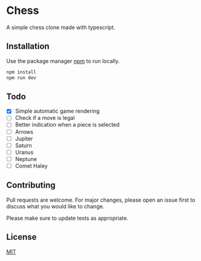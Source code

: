 # Chess

A simple chess clone made with typescript.

## Installation

Use the package manager [npm](https://nodejs.org/en/download/) to run locally.

```bash
npm install
npm run dev
```

## Todo

- [x] Simple automatic game rendering
- [ ] Check if a move is legal
- [ ] Better indication when a piece is selected
- [ ] Arrows
- [ ] Jupiter
- [ ] Saturn
- [ ] Uranus
- [ ] Neptune
- [ ] Comet Haley

## Contributing
Pull requests are welcome. For major changes, please open an issue first to discuss what you would like to change.

Please make sure to update tests as appropriate.

## License
[MIT](https://choosealicense.com/licenses/mit/)